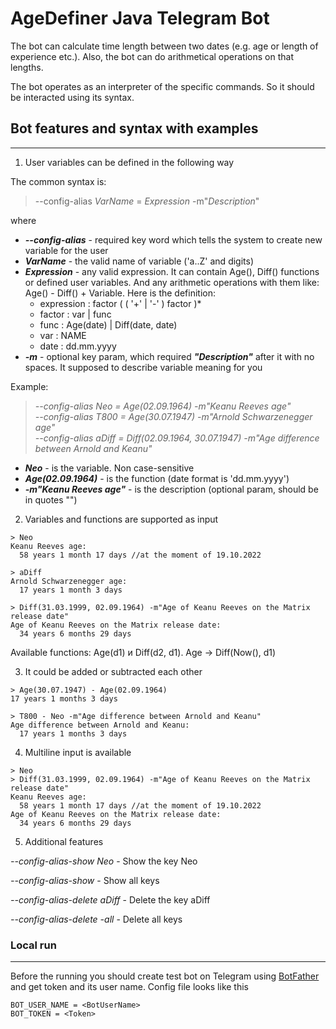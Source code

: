# AgeDefiner Java Telegram Bot

The bot can calculate time length between two dates (e.g. age or length of experience etc.).
Also, the bot can do arithmetical operations on that lengths.

The bot operates as an interpreter of the specific commands. So it should be interacted using its syntax.

## Bot features and syntax with examples

---

1) User variables can be defined in the following way

The common syntax is:

> --config-alias _VarName_ = _Expression_ -m"_Description_"

where
- ***--config-alias*** - required key word which tells the system to create new variable for the user <br>
- ***VarName*** - the valid name of variable ('a..Z' and digits) <br>
- ***Expression*** - any valid expression. It can contain Age(), Diff() functions or defined user variables.
  And any arithmetic operations with them like: Age() - Diff() + Variable. Here is the definition:
  - expression : factor ( ( '+' | '-' ) factor )*
  - factor     : var | func
  - func       : Age(date) | Diff(date, date)
  - var        : NAME
  - date       : dd.mm.yyyy
- ***-m*** - optional key param, which required ***"Description"*** after it with no spaces. It supposed to describe variable meaning for you <br>

Example:
 
>_--config-alias Neo = Age(02.09.1964) -m"Keanu Reeves age"_ <br>
_--config-alias T800 = Age(30.07.1947) -m"Arnold Schwarzenegger age"_ <br>
_--config-alias aDiff = Diff(02.09.1964, 30.07.1947) -m"Age difference between Arnold and Keanu"_
   
- ***Neo*** - is the variable. Non case-sensitive
- ***Age(02.09.1964)*** - is the function (date format is 'dd.mm.yyyy')
- ***-m"Keanu Reeves age"*** - is the description (optional param, should be in quotes "")

2) Variables and functions are supported as input

````
> Neo
Keanu Reeves age:
  58 years 1 month 17 days //at the moment of 19.10.2022
````

````
> aDiff
Arnold Schwarzenegger age:
  17 years 1 month 3 days
````

````
> Diff(31.03.1999, 02.09.1964) -m"Age of Keanu Reeves on the Matrix release date"
Age of Keanu Reeves on the Matrix release date:
  34 years 6 months 29 days
````
Available functions: Age(d1) и Diff(d2, d1). Age -> Diff(Now(), d1)

3) It could be added or subtracted each other
````
> Age(30.07.1947) - Age(02.09.1964)
17 years 1 months 3 days
````

````
> T800 - Neo -m"Age difference between Arnold and Keanu"
Age difference between Arnold and Keanu:
  17 years 1 months 3 days
````

4) Multiline input is available
````
> Neo
> Diff(31.03.1999, 02.09.1964) -m"Age of Keanu Reeves on the Matrix release date"
Keanu Reeves age:
  58 years 1 month 17 days //at the moment of 19.10.2022
Age of Keanu Reeves on the Matrix release date:
  34 years 6 months 29 days
````

5) Additional features

_--config-alias-show Neo_ - Show the key Neo
   
_--config-alias-show_ - Show all keys

_--config-alias-delete aDiff_ - Delete the key aDiff

_--config-alias-delete -all_ - Delete all keys

<h3>Local run</h3>

---

Before the running you should create test bot on Telegram using [BotFather](https://t.me/BotFather) and get token and its user name.
Config file looks like this

````
BOT_USER_NAME = <BotUserName>
BOT_TOKEN = <Token>
````
